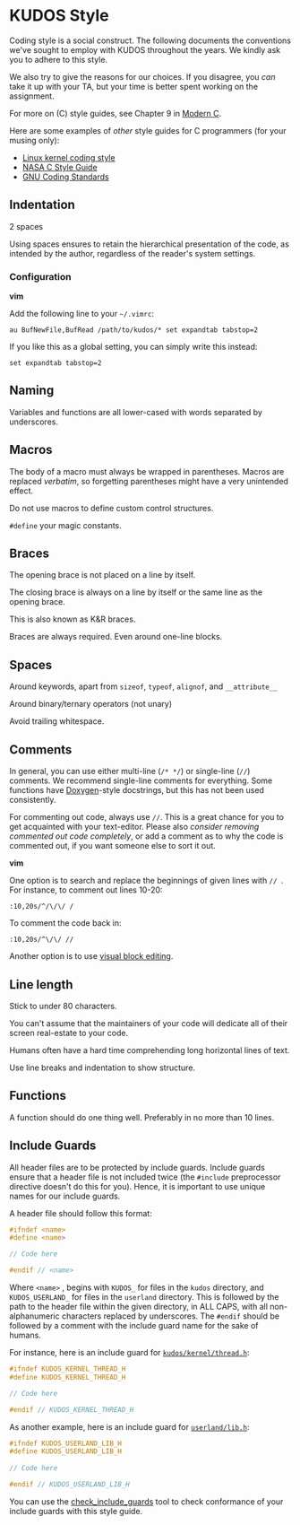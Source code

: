 # KUDOS Style

Coding style is a social construct. The following documents the conventions
we've sought to employ with KUDOS throughout the years. We kindly ask you to
adhere to this style.

We also try to give the reasons for our choices. If you disagree, you *can*
take it up with your TA, but your time is better spent working on the
assignment.

For more on (C) style guides, see Chapter 9 in [Modern
C](http://icube-icps.unistra.fr/index.php/File:ModernC.pdf).

Here are some examples of *other* style guides for C programmers (for your
musing only):

* [Linux kernel coding style](https://www.kernel.org/doc/Documentation/CodingStyle)
* [NASA C Style Guide](http://homepages.inf.ed.ac.uk/dts/pm/Papers/nasa-c-style.pdf)
* [GNU Coding Standards](https://www.gnu.org/prep/standards/standards.html)


## Indentation

2 spaces

Using spaces ensures to retain the hierarchical presentation of the code, as
intended by the author, regardless of the reader's system settings.


### Configuration

**vim**

Add the following line to your `~/.vimrc`:

```vim
au BufNewFile,BufRead /path/to/kudos/* set expandtab tabstop=2
```

If you like this as a global setting, you can simply write this instead:

```vim
set expandtab tabstop=2
```


## Naming

Variables and functions are all lower-cased with words separated by underscores.


## Macros

The body of a macro must always be wrapped in parentheses. Macros are replaced
*verbatim*, so forgetting parentheses might have a very unintended effect.

Do not use macros to define custom control structures.

`#define` your magic constants.


## Braces

The opening brace is not placed on a line by itself.

The closing brace is always on a line by itself or the same line as the opening brace.

This is also known as K&R braces.

Braces are always required. Even around one-line blocks.

## Spaces

Around keywords, apart from `sizeof`, `typeof`, `alignof`, and `__attribute__`

Around binary/ternary operators (not unary)

Avoid trailing whitespace.

## Comments

In general, you can use either multi-line (`/* */`) or single-line (`//`)
comments. We recommend single-line comments for everything. Some functions have
[Doxygen](http://www.stack.nl/~dimitri/doxygen/index.html)-style docstrings,
but this has not been used consistently.

For commenting out code, always use `//`. This is a great chance for you to get
acquainted with your text-editor.  Please also _consider removing commented out
code completely_, or add a comment as to why the code is commented out, if you
want someone else to sort it out.

**vim**

One option is to search and replace the beginnings of given lines with `// `.
For instance, to comment out lines 10-20:

```vim
:10,20s/^/\/\/ /
```

To comment the code back in:

```vim
:10,20s/^\/\/ //
```

Another option is to use [visual block
editing](https://mkrmr.wordpress.com/2010/05/14/vim-tip-visual-block-editing/).


## Line length

Stick to under 80 characters.

You can't assume that the maintainers of your code will dedicate all of their
screen real-estate to your code.

Humans often have a hard time comprehending long horizontal lines of text.

Use line breaks and indentation to show structure.

## Functions

A function should do one thing well. Preferably in no more than 10 lines.


## Include Guards

All header files are to be protected by include guards. Include guards ensure
that a header file is not included twice (the `#include` preprocessor directive
doesn't do this for you). Hence, it is important to use unique names for our
include guards.

A header file should follow this format:

```C
#ifndef <name>
#define <name>

// Code here

#endif // <name>
```

Where `<name>` , begins with `KUDOS_` for files in the `kudos` directory, and
`KUDOS_USERLAND_` for files in the `userland` directory. This is followed by
the path to the header file within the given directory, in ALL CAPS, with all
non-alphanumeric characters replaced by underscores. The `#endif` should be
followed by a comment with the include guard name for the sake of humans.

For instance, here is an include guard for
[`kudos/kernel/thread.h`](kudos/kernel/thread.h):

```C
#ifndef KUDOS_KERNEL_THREAD_H
#define KUDOS_KERNEL_THREAD_H

// Code here

#endif // KUDOS_KERNEL_THREAD_H
```

As another example, here is an include guard for
[`userland/lib.h`](userland/lib.h):

```C
#ifndef KUDOS_USERLAND_LIB_H
#define KUDOS_USERLAND_LIB_H
  
// Code here

#endif // KUDOS_USERLAND_LIB_H
```

You can use the [check_include_guards](tools/check_include_guards.py) tool to
check conformance of your include guards with this style guide.

